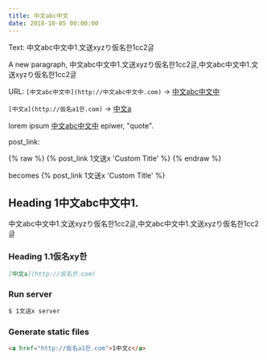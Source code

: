 ```yaml
---
title: 中文abc中文
date: 2018-10-05 00:00:00
---
```


Text: 中文abc中文中1.文送xyzり仮名한1cc2글

A new paragraph, 中文abc中文中1.文送xyzり仮名한1cc2글,中文abc中文中1.文送xyzり仮名한1cc2글

URL: `[中文abc中文中](http://中文abc中文中.com)` -> [中文abc中文中](http://中文abc中文中.com)

`[中文a](http://仮名a1한.com)` -> [中文a](http://仮名a1한.com)

lorem ipsum [中文abc中文中](http://中文abc中文中.com) epiwer, "quote".

post_link: 

{% raw %}
{% post_link 1文送x 'Custom Title' %}
{% endraw %}

becomes 
{% post_link 1文送x 'Custom Title' %}

## Heading 1中文abc中文中1.

中文abc中文中1.文送xyzり仮名한1cc2글,中文abc中文中1.文送xyzり仮名한1cc2글

### Heading 1.1仮名xy한

``` markdown
[中文a](http://仮名한.com)
```

### Run server

``` bash
$ 1文送x server
```

### Generate static files

``` html
<a href="http://仮名a1한.com">1中文c</a>
```
